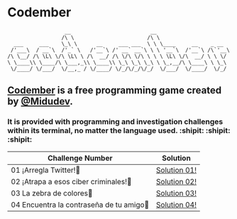 # Codember
```
                  __                         __                       
                 /\ \                       /\ \                      
  ___     ___    \_\ \      __     ___ ___  \ \ \____     __    _ __  
 /'___\  / __`\  /'_` \   /'__`\ /' __` __`\ \ \ '__`\  /'__`\ /\`'__\
/\ \__/ /\ \L\ \/\ \L\ \ /\  __/ /\ \/\ \/\ \ \ \ \L\ \/\  __/ \ \ \/ 
\ \____\\ \____/\ \___,_\\ \____\\ \_\ \_\ \_\ \ \_,__/\ \____\ \ \_\ 
 \/____/ \/___/  \/__,_ / \/____/ \/_/\/_/\/_/  \/___/  \/____/  \/_/ 

```
      
## [Codember](https://codember.dev/) is a free programming game created by [@Midudev](https://twitter.com/midudev). 
### It is provided with programming and investigation challenges within its terminal, no matter the language used. :shipit: :shipit: :shipit:

|Challenge Number|Solution|
|----------------|--------|
|01 ¡Arregla Twitter!:construction: | [Solution 01!](Challenges/Reto1.py)|
|02 ¡Atrapa a esos ciber criminales!:fishing_pole_and_fish: | [Solution 02!](Challenges/Reto2.py)|
|03 La zebra de colores:rainbow:| [Solution 03!](Challenges/Reto3.py)|
|04 Encuentra la contraseña de tu amigo:key:| [Solution 04!](Challenges/Reto4.py)|
